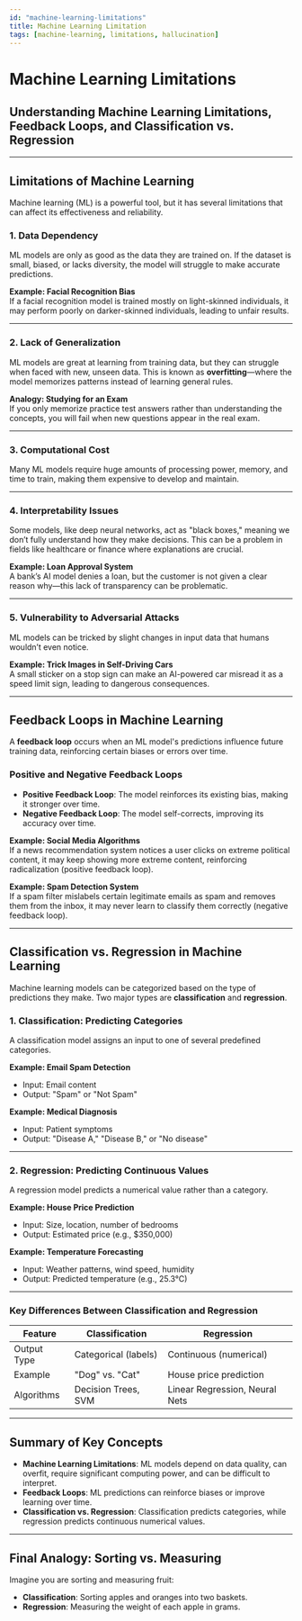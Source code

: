 ```yaml
---
id: "machine-learning-limitations"
title: Machine Learning Limitation
tags: [machine-learning, limitations, hallucination]
---
```

# Machine Learning Limitations

## Understanding Machine Learning Limitations, Feedback Loops, and Classification vs. Regression

---

## Limitations of Machine Learning

Machine learning (ML) is a powerful tool, but it has several limitations that can affect its effectiveness and reliability.

### 1. **Data Dependency**

ML models are only as good as the data they are trained on. If the dataset is small, biased, or lacks diversity, the model will struggle to make accurate predictions.

**Example: Facial Recognition Bias**  
If a facial recognition model is trained mostly on light-skinned individuals, it may perform poorly on darker-skinned individuals, leading to unfair results.

---

### 2. **Lack of Generalization**

ML models are great at learning from training data, but they can struggle when faced with new, unseen data. This is known as **overfitting**—where the model memorizes patterns instead of learning general rules.

**Analogy: Studying for an Exam**  
If you only memorize practice test answers rather than understanding the concepts, you will fail when new questions appear in the real exam.

---

### 3. **Computational Cost**

Many ML models require huge amounts of processing power, memory, and time to train, making them expensive to develop and maintain.

---

### 4. **Interpretability Issues**

Some models, like deep neural networks, act as "black boxes," meaning we don’t fully understand how they make decisions. This can be a problem in fields like healthcare or finance where explanations are crucial.

**Example: Loan Approval System**  
A bank’s AI model denies a loan, but the customer is not given a clear reason why—this lack of transparency can be problematic.

---

### 5. **Vulnerability to Adversarial Attacks**

ML models can be tricked by slight changes in input data that humans wouldn’t even notice.

**Example: Trick Images in Self-Driving Cars**  
A small sticker on a stop sign can make an AI-powered car misread it as a speed limit sign, leading to dangerous consequences.

---

## Feedback Loops in Machine Learning

A **feedback loop** occurs when an ML model's predictions influence future training data, reinforcing certain biases or errors over time.

### Positive and Negative Feedback Loops

- **Positive Feedback Loop**: The model reinforces its existing bias, making it stronger over time.
- **Negative Feedback Loop**: The model self-corrects, improving its accuracy over time.

**Example: Social Media Algorithms**  
If a news recommendation system notices a user clicks on extreme political content, it may keep showing more extreme content, reinforcing radicalization (positive feedback loop).

**Example: Spam Detection System**  
If a spam filter mislabels certain legitimate emails as spam and removes them from the inbox, it may never learn to classify them correctly (negative feedback loop).

---

## Classification vs. Regression in Machine Learning

Machine learning models can be categorized based on the type of predictions they make. Two major types are **classification** and **regression**.

### 1. **Classification**: Predicting Categories

A classification model assigns an input to one of several predefined categories.

**Example: Email Spam Detection**
- Input: Email content
- Output: "Spam" or "Not Spam"

**Example: Medical Diagnosis**
- Input: Patient symptoms
- Output: "Disease A," "Disease B," or "No disease"

---

### 2. **Regression**: Predicting Continuous Values

A regression model predicts a numerical value rather than a category.

**Example: House Price Prediction**
- Input: Size, location, number of bedrooms
- Output: Estimated price (e.g., $350,000)

**Example: Temperature Forecasting**
- Input: Weather patterns, wind speed, humidity
- Output: Predicted temperature (e.g., 25.3°C)

---

### Key Differences Between Classification and Regression

| Feature         | Classification                  | Regression                      |
|----------------|----------------------------------|----------------------------------|
| Output Type     | Categorical (labels)             | Continuous (numerical)          |
| Example         | "Dog" vs. "Cat"                  | House price prediction           |
| Algorithms      | Decision Trees, SVM              | Linear Regression, Neural Nets  |

---

## Summary of Key Concepts

- **Machine Learning Limitations**: ML models depend on data quality, can overfit, require significant computing power, and can be difficult to interpret.
- **Feedback Loops**: ML predictions can reinforce biases or improve learning over time.
- **Classification vs. Regression**: Classification predicts categories, while regression predicts continuous numerical values.

---

## Final Analogy: Sorting vs. Measuring

Imagine you are sorting and measuring fruit:

- **Classification**: Sorting apples and oranges into two baskets.
- **Regression**: Measuring the weight of each apple in grams.
